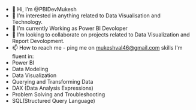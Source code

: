 - 👋 Hi, I’m @PBIDevMukesh
- 👀  I’m interested in anything related to Data Visualisation and Technology.
- 🌱 I’m currently Working as Power BI Devoloper
- 💞️ I’m looking to collaborate on projects related to Data Visualization and Report Devolopment.
- 📫 How to reach me - ping me on mukeshval46@gmail.com skills I'm fluent in:
- Power BI
- Data Modeling
- Data Visualization
- Querying and Transforming Data
- DAX (Data Analysis Expressions)
- Problem Solving and Troubleshooting
- SQL(Structured Query Language)
 



